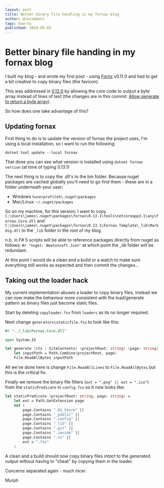 ```yaml
---
layout: post
title: Better binary file handling in my fornax blog
author: @recumbent
tags: how-to
published: 2020-05-03
---
```


# Better binary file handing in my fornax blog

I built my blog - and wrote my first post - using [Fornx](https://github.com/ionide/fornax) v0.11.0 and had to get a bit creative to copy binary files (the favicon).

This was addressed in [0.12.0](https://github.com/ionide/Fornax/releases/tag/0.12.0) by allowing the core code to output a byte array instead of lines of text (the changes are in this commit: [Allow generate to return a byte array](https://github.com/ionide/Fornax/commit/b4a575a651ce75e7805834de40263f457e3b7f4c#diff-7cb9fd4a13259bde5ff5e815d2456368L310)).

So how does one take advantage of this?

## Updating fornax

First thing to do is to update the version of fornax the project uses, I'm using a local installation, so I want to run the following:

```
dotnet tool update --local fornax
```
That done you can see what version is installed using `dotnet fornax version` (at time of typing 0.13.1)

The next thing is to copy the .dll's to the bin folder. Because nuget packages are cached globally you'll need to go find them - these are in a folder underneath your user:

* Windows `%userprofile%\.nuget\packages`
* Mac/Linux: `~/.nuget/packages`

So on my machine, for this version, I want to copy `C:\Users\james\.nuget\packages\fornax\0.13.1\tools\netcoreapp3.1\any\Fornax.Core.dll` and `C:\Users\james\.nuget\packages\fornax\0.13.1\Fornax.Template\_lib\Markdig.dll` to the `_lib` folder in the root of my blog.

n.b. in F# 5 scripts will be able to reference packages directly from nuget as follows: `#r "nuget: Newtonsoft.Json"` at which point the _lib folder will be redundant.

At this point I would do a clean and a build or a watch to make sure everything still works as expected and then commit the changes...

## Taking out the loader hack

My current implementation abuses a loader to copy binary files, instead we can now make the behaviour more consistent with the load/generate pattern as binary files just become static files.

Start by deleting `copyloader.fsx` from `loaders` as its no longer required.

Next change `generators\staticfile.fsx` to look like this:

```fsharp
#r "../_lib/Fornax.Core.dll"

open System.IO

let generate (ctx : SiteContents) (projectRoot: string) (page: string) =
    let inputPath = Path.Combine(projectRoot, page)
    File.ReadAllBytes inputPath
```

All we've done here is change `File.ReadAllLines` to `File.ReadAllBytes` but this is the critical fix.

Finally we remove the binary file filters (`ext = ".png" || ext = ".ico"`) from the `staticPredicate` in `config.fsx` so it now looks like:

```fsharp
let staticPredicate (projectRoot: string, page: string) =
    let ext = Path.GetExtension page
    not (
        page.Contains ".DS_Store" ||
        page.Contains "_public" ||
        page.Contains ".config" ||
        page.Contains "_lib" ||
        page.Contains ".git" ||
        page.Contains ".ionide" ||
        page.Contains ".vs" ||
        ext = ".fsx"
    )
```

A clean and a build should now copy binary files _intact_ to the generated output without having to "cheat" by copying them in the loader. 

Concerns separated again - much nicer.

Murph

